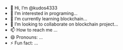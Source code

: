 - 👋 Hi, I’m @kudos4333
- 👀 I’m interested in programing...
- 🌱 I’m currently learning blockchain...
- 💞️ I’m looking to collaborate on blockchain project...
- 📫 How to reach me ...
- 😄 Pronouns: ...
- ⚡ Fun fact: ...

<!---
kudos4333/kudos4333 is a ✨ special ✨ repository because its `README.md` (this file) appears on your GitHub profile.
You can click the Preview link to take a look at your changes.
--->
